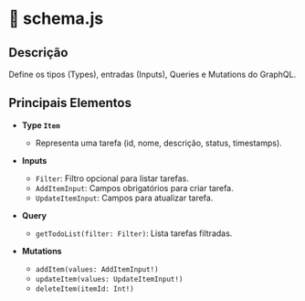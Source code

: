 # 📄 schema.js

## Descrição
Define os tipos (Types), entradas (Inputs), Queries e Mutations do GraphQL.

## Principais Elementos

- **Type `Item`**
  - Representa uma tarefa (id, nome, descrição, status, timestamps).

- **Inputs**
  - `Filter`: Filtro opcional para listar tarefas.
  - `AddItemInput`: Campos obrigatórios para criar tarefa.
  - `UpdateItemInput`: Campos para atualizar tarefa.

- **Query**
  - `getTodoList(filter: Filter)`: Lista tarefas filtradas.

- **Mutations**
  - `addItem(values: AddItemInput!)`
  - `updateItem(values: UpdateItemInput!)`
  - `deleteItem(itemId: Int!)`